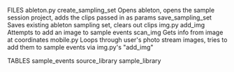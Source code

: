 
FILES
ableton.py
    create_sampling_set
        Opens ableton, opens the sample session project, adds the clips passed in as params
    save_sampling_set
        Saves existing ableton sampling set, clears out clips
img.py
    add_img
        Attempts to add an image to sample events
    scan_img
        Gets info from image at coordinates
mobile.py
    Loops through user's photo stream images, tries to add them to sample events via img.py's "add_img"


TABLES
sample_events
source_library
sample_library